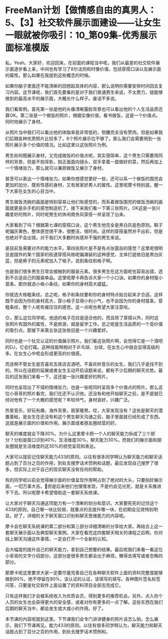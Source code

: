 # FreeMan计划【做情感自由的真男人：5、【3】社交软件展示面建设——让女生一眼就被你吸引：10_第09集-优秀展示面标准模版

私。Yeah。大家好，欢迎回来。在前面的课程当中呢，我们从最差的社交软件展示面逐步看上来，中间也有学习了8尔法则和时像价值，包括穿搭口诀以及展示面的属性。那么如果在我提到这些概念的时候。

如果你脑子里面还不能清晰的回想起具体的内容，那么说明你需要安排时间回去复习内容。这节课呢，我们首先要看的是对于我们普通男生来说，不太费力，就能够做到的最高水平的展示面，大概长什么样子。废话不多说。

我们看案例。首先第一张是他的头像清晰露脸背景也可以看出他的个人生活品质还算OK。第二张是一个做饭的照片，根据实像价值，看书做饭，这是一个价值点。同时他展示了身材。

从照片当中我们可以看出他的体脂率是非常低的，侧腰完全没有赘肉。但是如果我们后期各种优质照片比较多了，6个照片展示位不够了。那么我们会需要用到一张照片展示多个价值的情况。比如这里以这张照片为例。

男生如何既展示身材，又完成做饭的价值点呢，其实很简单，这个男生只需要用同样的背景，但是不拍背影，拍正面面向镜头，双手拿着一盘做好的菜，然后再加上一个情绪张力，那么就可以兼顾做饭又展示了身材。

甚至可以表达一个情绪张力。如果你想感觉更好一些，还可以系一个做饭的围兜会更加的加分，既有性感的身材，又有居家好男人的属性。这里呢摩卡特别提。醒一下大家在女生的心目当中。

男生做饭洗碗的画面是特别容易让他们有感觉的，而系着做饭围兜的做饭洗碗的画面就更是杀手机的感觉制造机了。接下来我们看一下第三张照片。OK这是一张兴趣爱好的照片，同时呢男生的休闲商务风穿搭一并呈现了出来。

大家看到了吗？根据第七课的穿搭口诀，这个男生他完全是黑白灰底色原则。鞋子呢偏灰黄色，整体感觉很干净，很整洁，很时尚。这样的穿搭虽然并不出彩，但是也绝对不会出错。对于我们大多数时尚感并不强的男生来说。

是目前急需要对齐的能力水平。第四张照片是不是有点张震岳的感觉？这里呢很明显是国外的某个国家的街道穿搭风格呢偏潮装的这种感觉，主体打底依旧是黑白灰蓝，但是裤子的元素呢加入了格子。说到条纹和格子啊。

也是我们很多男生日常会接触到的服装元素。很多男生在这方面呢也容易出错，选到不合适自己的服装单品。这里呢摩卡再告诉大家一个小口诀。如果你的身材瘦小苗条，那你就选小格小条纹。如果你的身材高大威猛。

你就选大格粗条纹。总之呢，格子和条纹要和你的身材特点贴合起来才合适。这样既不会因为你的身材高大，穿小格子显得小利小气，也不会因为你的身材苗条，穿粗条纹，整个人呢有被压住的感觉。这一点呢也希望大家注意哈。

😊，那么这位同学呢，他选的格子花纹是适合他的，而且除了穿搭以外，同时这张照片有国外的属性，不是旅游，就是留学工作。总之呢是生活品质的一个高价值的吸引点。那接下来第五张这张依旧是一个兴趣爱好。

同时也是一个社交认证的价值展示照片。我们看这张照片啊，会觉得它是一个酒吧的DJ，它会打碟。这种技能啊相对于乒乓球、台球，在女生心中就会显得高级的多。在女生心中呢会形成更高的价值感。

而且啊不管女生是否喜欢去夜店去酒吧，不喜欢听音乐的女生，我们几乎是找不到的。所以在话题的延展或者女生主动开启话题来说，都有不少后期的聊天优势。最后的这张我们来看一下，这还是一张兴趣爱好的照片。

同时也呈现出了不错的情绪张力，也是一张呢同时呈现多个价值点的照片。那么这位小哥哥的照片看完，我们在还不认识他，还没有和他开始聊天之前，是不是就已经对他有了一个大概的感觉呢？年轻帅气，身材良好，兴趣广泛。

热爱音乐，好玩有趣，海外背景，居家暖男。哎，大家发现没有？这些是聊天的潜置基础，是女生在还没有和这个男生聊天沟通之前，脑子里面就已经形成了东西。这就是展示面的价值和作用。展示面或者朋友圈经营的好。

聊天的难度就会下降30%。为什么这里摩卡把一个人的聊天能力拆成了三个部分？分别是窗口识别40%，生活维度30%，聊天能力30%。而我们的展示面和朋友圈就是生活维度的这30%的视觉呈现和表达。

大家可以提前记住聊天能力433的原则。以往有很多同学啊认为聊天能力和聊天话题占到了百分之百的作用，到处去搜罗话术惯例和话题，最后发现自己搜罗了很多，但实际上对于自己的现实聊天没有任何的帮助。

有的同学呢以前会觉得展示面的价值呈现作用啊占到了绝对的大头，只要拍好展示面，一切万事大吉。🎼但是后来他们也慢慢发现，不是约会见光死，就是关系推进不下去。所以呢摩卡希望借助这一套聊天系统课。

让大家对于聊天沟通这项能力有一个清晰的划分和意识。大家要死死的记住这个433的原则。自己哪一块比较弱，就重点的去提升哪一块，在初期会见效特别明显。好了，详细的关于聊天窗口识别和聊天思维能力的内容呢。

摩卡会在聊天系统课的第二部分和第三部分详细清晰的分享给大家。再结合上这一套聊天展示面以及典型聊天案例。大家在看完这四套聊天相关的课程之后啊，你对线上聊天沟通这件事情，一定会打开一个全新的认知。

会大幅度的提升自己的聊天能力，拿到自己想要的结果。最后呢我们来看一看这位小哥哥的文字介绍部分。这部分是很多男生都会出于麻烦，懒得去填写或者忽略的部分。

那摩卡呢这里要求大家一定要尽量完善自己在各种聊天软件上面的资料完整度能够做到90%，绝不停留在80%，该认证的认证，该填写的填写。各种图片签名标签问答，只要是社交软件上面设置了的资料项目全部去完成它。

只有这样我们才会被系统收入为优质会员，得到更多的推荐机会。另外，点入你个人页的女生也会获得更大的安全感，或者对你有更多的一点了解。这些东西在我们后期的聊天当中，都会发生或大或小的作用。好了。

本节课的内容呢就到这里。下节课我们会专门讲讲健身的照片该怎么拍，怎么展示，我们下节课再见。能力433的原则。以往有很多同学啊认为，聊天能力和聊天话题占到了百分之百的作用，到处去搜罗话术惯例和。

